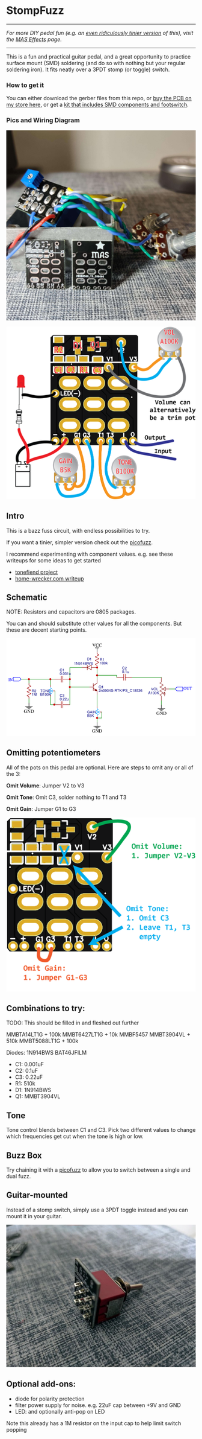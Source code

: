 # StompFuzz

---

*For more DIY pedal fun (e.g. an [even ridiculously tinier version](https://mas-effects.square.site/product/picofuzz-kit/25?cp=true&sa=false&sbp=false&q=false&category_id=7) of this), visit the [MAS Effects](https://mas-effects.com) page.*

---

This is a fun and practical guitar pedal, and a great opportunity to practice surface mount (SMD) soldering (and do so with nothing but your regular soldering iron). It fits neatly over a 3PDT stomp (or toggle) switch.

### How to get it

You can either download the gerber files from this repo, or [buy the PCB on my store here](https://mas-effects.square.site/product/stompfuzz-pcb/24?cp=true&sa=false&sbp=false&q=false&category_id=7), or get a [kit that includes SMD components and footswitch](https://mas-effects.square.site/product/stompfuzz-kit/26?cp=true&sa=false&sbp=false&q=false&category_id=7).

### Pics and Wiring Diagram

![stompfuzz](stompfuzz.jpg)

![stompfuzz wiring](stomp-fuzz-wiring.png)
## Intro

This is a bazz fuss circuit, with endless possibilities to try. 

If you want a tinier, simpler version check out the [picofuzz](https://github.com/mstratman/picofuzz).

I recommend experimenting with component values. e.g. see these writeups for some ideas to get started

* [tonefiend project](https://www.tonefiend.com/wp-content/uploads/DIY-Club-Project-2-v02.pdf)
* [home-wrecker.com writeup](http://home-wrecker.com/bazz.html)

## Schematic

NOTE: Resistors and capacitors are 0805 packages.

You can and should substitute other values for all the components. But these are decent starting points.

![stompfuzz schematic](stompfuzz-schematic.png)

## Omitting potentiometers

All of the pots on this pedal are optional. Here are steps to omit any or all of the 3:

**Omit Volume**: Jumper V2 to V3

**Omit Tone**: Omit C3, solder nothing to T1 and T3

**Omit Gain**: Jumper G1 to G3

![omitting potentiometers](/omitting-knobs.png)

## Combinations to try:

TODO: This should be filled in and fleshed out further

MMBTA14LT1G + 100k
MMBT6427LT1G  + 10k
MMBF5457
MMBT3904VL  + 510k
MMBT5088LT1G + 100k


Diodes:
1N914BWS
BAT46JFILM

* C1: 0.001uF
* C2: 0.1uF
* C3: 0.22uF
* R1: 510k 
* D1: 1N914BWS
* Q1: MMBT3904VL


## Tone

Tone control blends between C1 and C3. Pick two different values to change which frequencies get cut when the tone is high or low.

## Buzz Box

Try chaining it with a [picofuzz](https://github.com/mstratman/picofuzz) to allow you to switch between a single and dual fuzz.

## Guitar-mounted

Instead of a stomp switch, simply use a 3PDT toggle instead and you can mount
it in your guitar.

![toggle fuzz](toggle.jpg)

## Optional add-ons:

* diode for polarity protection
* filter power supply for noise. e.g. 22uF cap between +9V and GND
* LED: and optionally anti-pop on LED

Note this already has a 1M resistor on the input cap to help limit switch popping
